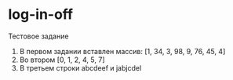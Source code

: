 # log-in-off
Тестовое задание 

1. В первом задании вставлен массив: [1, 34, 3, 98, 9, 76, 45, 4]
2. Во втором [0, 1, 2, 4, 5, 7]
3. В третьем строки abcdeef и jabjcdel